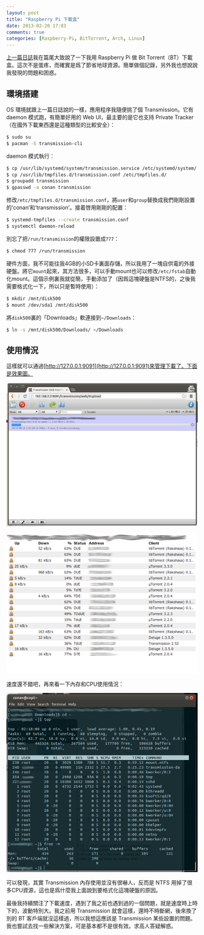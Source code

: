 ```yaml
---
layout: post
title: "Raspberry Pi 下載盒"
date: 2013-02-20 17:03
comments: true
categories: [Raspberry-Pi, BitTorrent, Arch, Linux]
---
```


[上一篇日誌](/blog/raspberry-pi/hack/arch/linux/go/2013/02/17/play-with-raspberry-pi/)我在篇尾大致說了一下我用 Raspberry Pi 做 Bit Torrent（BT）下載盒。這次不是蛋疼，而確實是爲了節省地球資源。簡單做個記錄，另外我也想說說我發現的問題和困惑。<!--more-->

## 環境搭建

OS 環境就跟上一篇日誌說的一樣，應用程序我隨便挑了個 Transmission。它有 daemon 模式跑，有簡單好用的 Web UI，最主要的是它也支持 Private Tracker（在國外下載東西還是這種類型的比較安全）：

```bash
$ sudo su
$ pacman -S transmission-cli
```

daemon 模式執行：

```bash
$ cp /usr/lib/systemd/system/transmission.service /etc/systemd/system/
$ cp /usr/lib/tmpfiles.d/transmission.conf /etc/tmpfiles.d/
$ groupadd transmission
$ gpasswd -a conan transmission
```

修改`/etc/tmpfiles.d/transmission.conf`，將`user`和`group`替換成我們剛剛設置的‘conan’和‘transmission’。接着啓用剛剛的配置：

```bash
$ systemd-tmpfiles --create transmission.conf
$ systemctl daemon-reload
```

別忘了把`/run/transmission`的權限設置成`777`：

```bash
$ chmod 777 /run/transmission
```

硬件方面，我不可能往我4GB的小SD卡裏面存儲，所以我用了一塊自供電的外接硬盤。將它`mount`起來，其方法很多，可以手動mount也可以修改`/etc/fstab`自動化mount。這個示例裏我就從簡，手動添加了（因爲這塊硬盤是NTFS的，之後我需要格式化一下，所以只是暫時使用）：

```bash
$ mkdir /mnt/disk500
$ mount /dev/sda1 /mnt/disk500
```

將`disk500`裏的「Downloads」軟連接到`~/Downloads`：

```bash
$ ln -s /mnt/disk500/Downloads/ ~/Downloads
```

## 使用情況

這樣就可以通過[http://127.0.0.1:9091](http://127.0.0.1:9091)來管理下載了。下面是效果圖。

![Web UI](/images/20130220/WebUI.png "Web UI")

![Peers](/images/20130220/peers.png "Peers")

速度還不錯吧，再來看一下內存和CPU使用情況：

![top](/images/20130220/top.png "top")

可以發現，其實 Transmission 內存使用並沒有很嚇人，反而是 NTFS 用掉了很多CPU資源，這也是爲什麼我上面說到要格式化這塊硬盤的原因。

最後我持續關注了下載速度，遇到了我之前也遇到過的一個問題，就是速度時上時下的，波動特別大。我之前用 Transmission 就會這樣，還時不時斷網，後來換了別的 BT 客戶端就沒這樣過，所以我想這應該是 Transmission 某些設置的問題。我也嘗試去找一些解決方案，可是基本都不是很有效。求高人答疑解惑。
